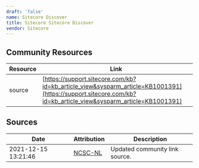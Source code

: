```yaml
---
draft: 'false'
name: Sitecore Discover
title: Sitecore Sitecore Discover
vendor: Sitecore
---
```



## Community Resources
| Resource | Link |
| --- | --- |
| source | [https://support.sitecore.com/kb?id=kb_article_view&sysparm_article=KB1001391](https://support.sitecore.com/kb?id=kb_article_view&sysparm_article=KB1001391) |


## Sources
| Date | Attribution | Description |
| --- | --- | --- |
| 2021-12-15 13:21:46 | [NCSC-NL](https://github.com/NCSC-NL/log4shell/blob/main/software/README.md) | Updated community link source.  |
